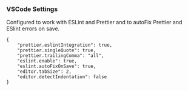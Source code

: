 ### VSCode Settings
Configured to work with ESLint and Prettier and to autoFix Prettier and ESlint errors on save.
```
{
    "prettier.eslintIntegration": true,
    "prettier.singleQuote": true,
    "prettier.trailingComma": "all",
    "eslint.enable": true,
    "eslint.autoFixOnSave": true,
    "editor.tabSize": 2,
    "editor.detectIndentation": false
}
```